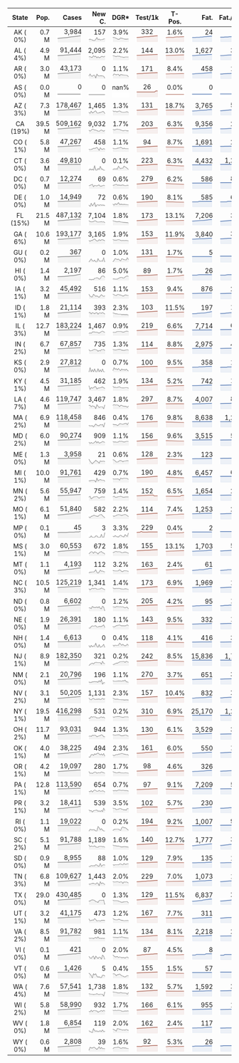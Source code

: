 
<!-- Building Table Time:  2020-08-03T02:57:37.963358 -->


| State | Pop. | Cases | New C. | DGR* | Test/1k | T-Pos. | Fat. | Fat./1M  | CFR* |  GF* | GF-14day | Dbl.Days | CDD |  
| :---: | ---: | ---: | ---: | :---: | :---: | :---: | ---: | ---:  | :---: |  :---: | :---: | :---: | ---: |  
| AK ( 0%)  | 0.7 M  | 3,984 <br><img src="/assets/images/covid/sparklines/AK_img_positive_20200803_1596437857.png"> | 157 <br><img src="/assets/images/covid/sparklines/AK_img_positiveIncrease_20200803_1596437858.png"> | 3.9% <br><img src="/assets/images/covid/sparklines/AK_img_dgr_4_20200803_1596437858.png"> | 332 <br><img src="/assets/images/covid/sparklines/AK_img_total_test_per_1k_20200803_1596437858.png"> | 1.6% <br><img src="/assets/images/covid/sparklines/AK_img_test_positivity_20200803_1596437858.png"> | 24 <br><img src="/assets/images/covid/sparklines/AK_img_death_20200803_1596437858.png"> | 33 <br><img src="/assets/images/covid/sparklines/AK_img_death_20200803_1596437858.png">  | 0.6% <br><img src="/assets/images/covid/sparklines/AK_img_cfr_4_20200803_1596437859.png"> |  1.1 <br><img src="/assets/images/covid/sparklines/AK_img_gfac_4_20200803_1596437858.png"> | 16.4 <br><img src="/assets/images/covid/sparklines/AK_img_gfac_14sum_20200803_1596437858.png"> | 18 <br><img src="/assets/images/covid/sparklines/AK_img_doubling_days_20200803_1596437859.png"> | 0   |  
| AL ( 4%)  | 4.9 M  | 91,444 <br><img src="/assets/images/covid/sparklines/AL_img_positive_20200803_1596437859.png"> | 2,095 <br><img src="/assets/images/covid/sparklines/AL_img_positiveIncrease_20200803_1596437859.png"> | 2.2% <br><img src="/assets/images/covid/sparklines/AL_img_dgr_4_20200803_1596437859.png"> | 144 <br><img src="/assets/images/covid/sparklines/AL_img_total_test_per_1k_20200803_1596437859.png"> | 13.0% <br><img src="/assets/images/covid/sparklines/AL_img_test_positivity_20200803_1596437859.png"> | 1,627 <br><img src="/assets/images/covid/sparklines/AL_img_death_20200803_1596437860.png"> | 332 <br><img src="/assets/images/covid/sparklines/AL_img_death_20200803_1596437860.png">  | 1.8% <br><img src="/assets/images/covid/sparklines/AL_img_cfr_4_20200803_1596437860.png"> |  1.1 <br><img src="/assets/images/covid/sparklines/AL_img_gfac_4_20200803_1596437860.png"> | 14.6 <br><img src="/assets/images/covid/sparklines/AL_img_gfac_14sum_20200803_1596437860.png"> | 32 <br><img src="/assets/images/covid/sparklines/AL_img_doubling_days_20200803_1596437860.png"> | 0   |  
| AR ( 0%)  | 3.0 M  | 43,173 <br><img src="/assets/images/covid/sparklines/AR_img_positive_20200803_1596437861.png"> | 0 <br><img src="/assets/images/covid/sparklines/AR_img_positiveIncrease_20200803_1596437861.png"> | 1.1% <br><img src="/assets/images/covid/sparklines/AR_img_dgr_4_20200803_1596437861.png"> | 171 <br><img src="/assets/images/covid/sparklines/AR_img_total_test_per_1k_20200803_1596437861.png"> | 8.4% <br><img src="/assets/images/covid/sparklines/AR_img_test_positivity_20200803_1596437861.png"> | 458 <br><img src="/assets/images/covid/sparklines/AR_img_death_20200803_1596437861.png"> | 152 <br><img src="/assets/images/covid/sparklines/AR_img_death_20200803_1596437861.png">  | 1.1% <br><img src="/assets/images/covid/sparklines/AR_img_cfr_4_20200803_1596437862.png"> |  0.5 <br><img src="/assets/images/covid/sparklines/AR_img_gfac_4_20200803_1596437861.png"> | 12.3 <br><img src="/assets/images/covid/sparklines/AR_img_gfac_14sum_20200803_1596437862.png"> | 65 <br><img src="/assets/images/covid/sparklines/AR_img_doubling_days_20200803_1596437862.png"> | 3   |  
| AS ( 0%)  | 0.0 M  | 0 <br><img src="/assets/images/covid/sparklines/AS_img_positive_20200803_1596437862.png"> | 0 <br><img src="/assets/images/covid/sparklines/AS_img_positiveIncrease_20200803_1596437862.png"> | nan% <br><img src="/assets/images/covid/sparklines/AS_img_dgr_4_20200803_1596437862.png"> | 26 <br><img src="/assets/images/covid/sparklines/AS_img_total_test_per_1k_20200803_1596437863.png"> | 0.0% <br><img src="/assets/images/covid/sparklines/AS_img_test_positivity_20200803_1596437863.png"> | 0 <br><img src="/assets/images/covid/sparklines/AS_img_death_20200803_1596437863.png"> | 0 <br><img src="/assets/images/covid/sparklines/AS_img_death_20200803_1596437863.png">  | 0.0% <br><img src="/assets/images/covid/sparklines/AS_img_cfr_4_20200803_1596437864.png"> |  nan <br><img src="/assets/images/covid/sparklines/AS_img_gfac_4_20200803_1596437863.png"> | nan <br><img src="/assets/images/covid/sparklines/AS_img_gfac_14sum_20200803_1596437863.png"> | nan <br><img src="/assets/images/covid/sparklines/AS_img_doubling_days_20200803_1596437864.png"> | 125   |  
| AZ ( 3%)  | 7.3 M  | 178,467 <br><img src="/assets/images/covid/sparklines/AZ_img_positive_20200803_1596437864.png"> | 1,465 <br><img src="/assets/images/covid/sparklines/AZ_img_positiveIncrease_20200803_1596437864.png"> | 1.3% <br><img src="/assets/images/covid/sparklines/AZ_img_dgr_4_20200803_1596437864.png"> | 131 <br><img src="/assets/images/covid/sparklines/AZ_img_total_test_per_1k_20200803_1596437864.png"> | 18.7% <br><img src="/assets/images/covid/sparklines/AZ_img_test_positivity_20200803_1596437865.png"> | 3,765 <br><img src="/assets/images/covid/sparklines/AZ_img_death_20200803_1596437865.png"> | 517 <br><img src="/assets/images/covid/sparklines/AZ_img_death_20200803_1596437865.png">  | 2.1% <br><img src="/assets/images/covid/sparklines/AZ_img_cfr_4_20200803_1596437866.png"> |  0.8 <br><img src="/assets/images/covid/sparklines/AZ_img_gfac_4_20200803_1596437865.png"> | 14.9 <br><img src="/assets/images/covid/sparklines/AZ_img_gfac_14sum_20200803_1596437865.png"> | 52 <br><img src="/assets/images/covid/sparklines/AZ_img_doubling_days_20200803_1596437865.png"> | 2   |  
| CA (19%)  | 39.5 M  | 509,162 <br><img src="/assets/images/covid/sparklines/CA_img_positive_20200803_1596437866.png"> | 9,032 <br><img src="/assets/images/covid/sparklines/CA_img_positiveIncrease_20200803_1596437866.png"> | 1.7% <br><img src="/assets/images/covid/sparklines/CA_img_dgr_4_20200803_1596437866.png"> | 203 <br><img src="/assets/images/covid/sparklines/CA_img_total_test_per_1k_20200803_1596437866.png"> | 6.3% <br><img src="/assets/images/covid/sparklines/CA_img_test_positivity_20200803_1596437866.png"> | 9,356 <br><img src="/assets/images/covid/sparklines/CA_img_death_20200803_1596437866.png"> | 237 <br><img src="/assets/images/covid/sparklines/CA_img_death_20200803_1596437866.png">  | 1.8% <br><img src="/assets/images/covid/sparklines/CA_img_cfr_4_20200803_1596437867.png"> |  1.1 <br><img src="/assets/images/covid/sparklines/CA_img_gfac_4_20200803_1596437866.png"> | 14.2 <br><img src="/assets/images/covid/sparklines/CA_img_gfac_14sum_20200803_1596437867.png"> | 41 <br><img src="/assets/images/covid/sparklines/CA_img_doubling_days_20200803_1596437867.png"> | 0   |  
| CO ( 1%)  | 5.8 M  | 47,267 <br><img src="/assets/images/covid/sparklines/CO_img_positive_20200803_1596437867.png"> | 458 <br><img src="/assets/images/covid/sparklines/CO_img_positiveIncrease_20200803_1596437867.png"> | 1.1% <br><img src="/assets/images/covid/sparklines/CO_img_dgr_4_20200803_1596437868.png"> | 94 <br><img src="/assets/images/covid/sparklines/CO_img_total_test_per_1k_20200803_1596437868.png"> | 8.7% <br><img src="/assets/images/covid/sparklines/CO_img_test_positivity_20200803_1596437868.png"> | 1,691 <br><img src="/assets/images/covid/sparklines/CO_img_death_20200803_1596437868.png"> | 294 <br><img src="/assets/images/covid/sparklines/CO_img_death_20200803_1596437868.png">  | 3.6% <br><img src="/assets/images/covid/sparklines/CO_img_cfr_4_20200803_1596437869.png"> |  1.1 <br><img src="/assets/images/covid/sparklines/CO_img_gfac_4_20200803_1596437868.png"> | 15.7 <br><img src="/assets/images/covid/sparklines/CO_img_gfac_14sum_20200803_1596437868.png"> | 63 <br><img src="/assets/images/covid/sparklines/CO_img_doubling_days_20200803_1596437868.png"> | 1   |  
| CT ( 0%)  | 3.6 M  | 49,810 <br><img src="/assets/images/covid/sparklines/CT_img_positive_20200803_1596437869.png"> | 0 <br><img src="/assets/images/covid/sparklines/CT_img_positiveIncrease_20200803_1596437869.png"> | 0.1% <br><img src="/assets/images/covid/sparklines/CT_img_dgr_4_20200803_1596437869.png"> | 223 <br><img src="/assets/images/covid/sparklines/CT_img_total_test_per_1k_20200803_1596437869.png"> | 6.3% <br><img src="/assets/images/covid/sparklines/CT_img_test_positivity_20200803_1596437869.png"> | 4,432 <br><img src="/assets/images/covid/sparklines/CT_img_death_20200803_1596437869.png"> | 1,243 <br><img src="/assets/images/covid/sparklines/CT_img_death_20200803_1596437869.png">  | 8.9% <br><img src="/assets/images/covid/sparklines/CT_img_cfr_4_20200803_1596437870.png"> |  1.2 <br><img src="/assets/images/covid/sparklines/CT_img_gfac_4_20200803_1596437870.png"> | 96.6 <br><img src="/assets/images/covid/sparklines/CT_img_gfac_14sum_20200803_1596437870.png"> | 528 <br><img src="/assets/images/covid/sparklines/CT_img_doubling_days_20200803_1596437870.png"> | 2   |  
| DC ( 0%)  | 0.7 M  | 12,274 <br><img src="/assets/images/covid/sparklines/DC_img_positive_20200803_1596437870.png"> | 69 <br><img src="/assets/images/covid/sparklines/DC_img_positiveIncrease_20200803_1596437871.png"> | 0.6% <br><img src="/assets/images/covid/sparklines/DC_img_dgr_4_20200803_1596437871.png"> | 279 <br><img src="/assets/images/covid/sparklines/DC_img_total_test_per_1k_20200803_1596437871.png"> | 6.2% <br><img src="/assets/images/covid/sparklines/DC_img_test_positivity_20200803_1596437871.png"> | 586 <br><img src="/assets/images/covid/sparklines/DC_img_death_20200803_1596437871.png"> | 830 <br><img src="/assets/images/covid/sparklines/DC_img_death_20200803_1596437871.png">  | 4.8% <br><img src="/assets/images/covid/sparklines/DC_img_cfr_4_20200803_1596437872.png"> |  1.0 <br><img src="/assets/images/covid/sparklines/DC_img_gfac_4_20200803_1596437871.png"> | 15.0 <br><img src="/assets/images/covid/sparklines/DC_img_gfac_14sum_20200803_1596437872.png"> | 119 <br><img src="/assets/images/covid/sparklines/DC_img_doubling_days_20200803_1596437872.png"> | 1   |  
| DE ( 0%)  | 1.0 M  | 14,949 <br><img src="/assets/images/covid/sparklines/DE_img_positive_20200803_1596437872.png"> | 72 <br><img src="/assets/images/covid/sparklines/DE_img_positiveIncrease_20200803_1596437872.png"> | 0.6% <br><img src="/assets/images/covid/sparklines/DE_img_dgr_4_20200803_1596437872.png"> | 190 <br><img src="/assets/images/covid/sparklines/DE_img_total_test_per_1k_20200803_1596437872.png"> | 8.1% <br><img src="/assets/images/covid/sparklines/DE_img_test_positivity_20200803_1596437873.png"> | 585 <br><img src="/assets/images/covid/sparklines/DE_img_death_20200803_1596437873.png"> | 601 <br><img src="/assets/images/covid/sparklines/DE_img_death_20200803_1596437873.png">  | 3.9% <br><img src="/assets/images/covid/sparklines/DE_img_cfr_4_20200803_1596437873.png"> |  0.9 <br><img src="/assets/images/covid/sparklines/DE_img_gfac_4_20200803_1596437873.png"> | 9.1 <br><img src="/assets/images/covid/sparklines/DE_img_gfac_14sum_20200803_1596437873.png"> | 119 <br><img src="/assets/images/covid/sparklines/DE_img_doubling_days_20200803_1596437873.png"> | 2   |  
| FL (15%)  | 21.5 M  | 487,132 <br><img src="/assets/images/covid/sparklines/FL_img_positive_20200803_1596437874.png"> | 7,104 <br><img src="/assets/images/covid/sparklines/FL_img_positiveIncrease_20200803_1596437874.png"> | 1.8% <br><img src="/assets/images/covid/sparklines/FL_img_dgr_4_20200803_1596437874.png"> | 173 <br><img src="/assets/images/covid/sparklines/FL_img_total_test_per_1k_20200803_1596437874.png"> | 13.1% <br><img src="/assets/images/covid/sparklines/FL_img_test_positivity_20200803_1596437874.png"> | 7,206 <br><img src="/assets/images/covid/sparklines/FL_img_death_20200803_1596437874.png"> | 336 <br><img src="/assets/images/covid/sparklines/FL_img_death_20200803_1596437874.png">  | 1.5% <br><img src="/assets/images/covid/sparklines/FL_img_cfr_4_20200803_1596437875.png"> |  0.9 <br><img src="/assets/images/covid/sparklines/FL_img_gfac_4_20200803_1596437874.png"> | 13.8 <br><img src="/assets/images/covid/sparklines/FL_img_gfac_14sum_20200803_1596437875.png"> | 38 <br><img src="/assets/images/covid/sparklines/FL_img_doubling_days_20200803_1596437875.png"> | 1   |  
| GA ( 6%)  | 10.6 M  | 193,177 <br><img src="/assets/images/covid/sparklines/GA_img_positive_20200803_1596437875.png"> | 3,165 <br><img src="/assets/images/covid/sparklines/GA_img_positiveIncrease_20200803_1596437876.png"> | 1.9% <br><img src="/assets/images/covid/sparklines/GA_img_dgr_4_20200803_1596437876.png"> | 153 <br><img src="/assets/images/covid/sparklines/GA_img_total_test_per_1k_20200803_1596437876.png"> | 11.9% <br><img src="/assets/images/covid/sparklines/GA_img_test_positivity_20200803_1596437876.png"> | 3,840 <br><img src="/assets/images/covid/sparklines/GA_img_death_20200803_1596437876.png"> | 362 <br><img src="/assets/images/covid/sparklines/GA_img_death_20200803_1596437876.png">  | 2.0% <br><img src="/assets/images/covid/sparklines/GA_img_cfr_4_20200803_1596437877.png"> |  0.9 <br><img src="/assets/images/covid/sparklines/GA_img_gfac_4_20200803_1596437876.png"> | 14.3 <br><img src="/assets/images/covid/sparklines/GA_img_gfac_14sum_20200803_1596437877.png"> | 36 <br><img src="/assets/images/covid/sparklines/GA_img_doubling_days_20200803_1596437877.png"> | 2   |  
| GU ( 0%)  | 0.2 M  | 367 <br><img src="/assets/images/covid/sparklines/GU_img_positive_20200803_1596437877.png"> | 0 <br><img src="/assets/images/covid/sparklines/GU_img_positiveIncrease_20200803_1596437877.png"> | 1.0% <br><img src="/assets/images/covid/sparklines/GU_img_dgr_4_20200803_1596437878.png"> | 131 <br><img src="/assets/images/covid/sparklines/GU_img_total_test_per_1k_20200803_1596437878.png"> | 1.7% <br><img src="/assets/images/covid/sparklines/GU_img_test_positivity_20200803_1596437878.png"> | 5 <br><img src="/assets/images/covid/sparklines/GU_img_death_20200803_1596437878.png"> | 30 <br><img src="/assets/images/covid/sparklines/GU_img_death_20200803_1596437878.png">  | 1.4% <br><img src="/assets/images/covid/sparklines/GU_img_cfr_4_20200803_1596437879.png"> |  1.7 <br><img src="/assets/images/covid/sparklines/GU_img_gfac_4_20200803_1596437878.png"> | 14.7 <br><img src="/assets/images/covid/sparklines/GU_img_gfac_14sum_20200803_1596437878.png"> | 68 <br><img src="/assets/images/covid/sparklines/GU_img_doubling_days_20200803_1596437878.png"> | 1   |  
| HI ( 0%)  | 1.4 M  | 2,197 <br><img src="/assets/images/covid/sparklines/HI_img_positive_20200803_1596437879.png"> | 86 <br><img src="/assets/images/covid/sparklines/HI_img_positiveIncrease_20200803_1596437879.png"> | 5.0% <br><img src="/assets/images/covid/sparklines/HI_img_dgr_4_20200803_1596437879.png"> | 89 <br><img src="/assets/images/covid/sparklines/HI_img_total_test_per_1k_20200803_1596437879.png"> | 1.7% <br><img src="/assets/images/covid/sparklines/HI_img_test_positivity_20200803_1596437879.png"> | 26 <br><img src="/assets/images/covid/sparklines/HI_img_death_20200803_1596437880.png"> | 18 <br><img src="/assets/images/covid/sparklines/HI_img_death_20200803_1596437880.png">  | 1.3% <br><img src="/assets/images/covid/sparklines/HI_img_cfr_4_20200803_1596437881.png"> |  1.0 <br><img src="/assets/images/covid/sparklines/HI_img_gfac_4_20200803_1596437880.png"> | 18.1 <br><img src="/assets/images/covid/sparklines/HI_img_gfac_14sum_20200803_1596437880.png"> | 14 <br><img src="/assets/images/covid/sparklines/HI_img_doubling_days_20200803_1596437880.png"> | 2   |  
| IA ( 1%)  | 3.2 M  | 45,492 <br><img src="/assets/images/covid/sparklines/IA_img_positive_20200803_1596437881.png"> | 516 <br><img src="/assets/images/covid/sparklines/IA_img_positiveIncrease_20200803_1596437882.png"> | 1.1% <br><img src="/assets/images/covid/sparklines/IA_img_dgr_4_20200803_1596437882.png"> | 153 <br><img src="/assets/images/covid/sparklines/IA_img_total_test_per_1k_20200803_1596437882.png"> | 9.4% <br><img src="/assets/images/covid/sparklines/IA_img_test_positivity_20200803_1596437882.png"> | 876 <br><img src="/assets/images/covid/sparklines/IA_img_death_20200803_1596437882.png"> | 278 <br><img src="/assets/images/covid/sparklines/IA_img_death_20200803_1596437882.png">  | 1.9% <br><img src="/assets/images/covid/sparklines/IA_img_cfr_4_20200803_1596437883.png"> |  1.1 <br><img src="/assets/images/covid/sparklines/IA_img_gfac_4_20200803_1596437882.png"> | 17.1 <br><img src="/assets/images/covid/sparklines/IA_img_gfac_14sum_20200803_1596437883.png"> | 61 <br><img src="/assets/images/covid/sparklines/IA_img_doubling_days_20200803_1596437883.png"> | 0   |  
| ID ( 1%)  | 1.8 M  | 21,114 <br><img src="/assets/images/covid/sparklines/ID_img_positive_20200803_1596437883.png"> | 393 <br><img src="/assets/images/covid/sparklines/ID_img_positiveIncrease_20200803_1596437883.png"> | 2.3% <br><img src="/assets/images/covid/sparklines/ID_img_dgr_4_20200803_1596437883.png"> | 103 <br><img src="/assets/images/covid/sparklines/ID_img_total_test_per_1k_20200803_1596437884.png"> | 11.5% <br><img src="/assets/images/covid/sparklines/ID_img_test_positivity_20200803_1596437884.png"> | 197 <br><img src="/assets/images/covid/sparklines/ID_img_death_20200803_1596437884.png"> | 110 <br><img src="/assets/images/covid/sparklines/ID_img_death_20200803_1596437884.png">  | 0.9% <br><img src="/assets/images/covid/sparklines/ID_img_cfr_4_20200803_1596437885.png"> |  0.9 <br><img src="/assets/images/covid/sparklines/ID_img_gfac_4_20200803_1596437884.png"> | 14.2 <br><img src="/assets/images/covid/sparklines/ID_img_gfac_14sum_20200803_1596437884.png"> | 30 <br><img src="/assets/images/covid/sparklines/ID_img_doubling_days_20200803_1596437884.png"> | 2   |  
| IL ( 3%)  | 12.7 M  | 183,224 <br><img src="/assets/images/covid/sparklines/IL_img_positive_20200803_1596437885.png"> | 1,467 <br><img src="/assets/images/covid/sparklines/IL_img_positiveIncrease_20200803_1596437885.png"> | 0.9% <br><img src="/assets/images/covid/sparklines/IL_img_dgr_4_20200803_1596437885.png"> | 219 <br><img src="/assets/images/covid/sparklines/IL_img_total_test_per_1k_20200803_1596437885.png"> | 6.6% <br><img src="/assets/images/covid/sparklines/IL_img_test_positivity_20200803_1596437885.png"> | 7,714 <br><img src="/assets/images/covid/sparklines/IL_img_death_20200803_1596437886.png"> | 609 <br><img src="/assets/images/covid/sparklines/IL_img_death_20200803_1596437886.png">  | 4.3% <br><img src="/assets/images/covid/sparklines/IL_img_cfr_4_20200803_1596437887.png"> |  1.0 <br><img src="/assets/images/covid/sparklines/IL_img_gfac_4_20200803_1596437886.png"> | 14.7 <br><img src="/assets/images/covid/sparklines/IL_img_gfac_14sum_20200803_1596437886.png"> | 78 <br><img src="/assets/images/covid/sparklines/IL_img_doubling_days_20200803_1596437886.png"> | 2   |  
| IN ( 2%)  | 6.7 M  | 67,857 <br><img src="/assets/images/covid/sparklines/IN_img_positive_20200803_1596437887.png"> | 735 <br><img src="/assets/images/covid/sparklines/IN_img_positiveIncrease_20200803_1596437887.png"> | 1.3% <br><img src="/assets/images/covid/sparklines/IN_img_dgr_4_20200803_1596437887.png"> | 114 <br><img src="/assets/images/covid/sparklines/IN_img_total_test_per_1k_20200803_1596437888.png"> | 8.8% <br><img src="/assets/images/covid/sparklines/IN_img_test_positivity_20200803_1596437888.png"> | 2,975 <br><img src="/assets/images/covid/sparklines/IN_img_death_20200803_1596437888.png"> | 442 <br><img src="/assets/images/covid/sparklines/IN_img_death_20200803_1596437888.png">  | 4.4% <br><img src="/assets/images/covid/sparklines/IN_img_cfr_4_20200803_1596437889.png"> |  1.0 <br><img src="/assets/images/covid/sparklines/IN_img_gfac_4_20200803_1596437888.png"> | 14.4 <br><img src="/assets/images/covid/sparklines/IN_img_gfac_14sum_20200803_1596437889.png"> | 55 <br><img src="/assets/images/covid/sparklines/IN_img_doubling_days_20200803_1596437889.png"> | 1   |  
| KS ( 0%)  | 2.9 M  | 27,812 <br><img src="/assets/images/covid/sparklines/KS_img_positive_20200803_1596437889.png"> | 0 <br><img src="/assets/images/covid/sparklines/KS_img_positiveIncrease_20200803_1596437889.png"> | 0.7% <br><img src="/assets/images/covid/sparklines/KS_img_dgr_4_20200803_1596437889.png"> | 100 <br><img src="/assets/images/covid/sparklines/KS_img_total_test_per_1k_20200803_1596437890.png"> | 9.5% <br><img src="/assets/images/covid/sparklines/KS_img_test_positivity_20200803_1596437890.png"> | 358 <br><img src="/assets/images/covid/sparklines/KS_img_death_20200803_1596437890.png"> | 123 <br><img src="/assets/images/covid/sparklines/KS_img_death_20200803_1596437890.png">  | 1.3% <br><img src="/assets/images/covid/sparklines/KS_img_cfr_4_20200803_1596437891.png"> |  0.0 <br><img src="/assets/images/covid/sparklines/KS_img_gfac_4_20200803_1596437890.png"> | -0.0 <br><img src="/assets/images/covid/sparklines/KS_img_gfac_14sum_20200803_1596437890.png"> | 93 <br><img src="/assets/images/covid/sparklines/KS_img_doubling_days_20200803_1596437890.png"> | 2   |  
| KY ( 1%)  | 4.5 M  | 31,185 <br><img src="/assets/images/covid/sparklines/KY_img_positive_20200803_1596437891.png"> | 462 <br><img src="/assets/images/covid/sparklines/KY_img_positiveIncrease_20200803_1596437891.png"> | 1.9% <br><img src="/assets/images/covid/sparklines/KY_img_dgr_4_20200803_1596437891.png"> | 134 <br><img src="/assets/images/covid/sparklines/KY_img_total_test_per_1k_20200803_1596437891.png"> | 5.2% <br><img src="/assets/images/covid/sparklines/KY_img_test_positivity_20200803_1596437891.png"> | 742 <br><img src="/assets/images/covid/sparklines/KY_img_death_20200803_1596437891.png"> | 166 <br><img src="/assets/images/covid/sparklines/KY_img_death_20200803_1596437891.png">  | 2.4% <br><img src="/assets/images/covid/sparklines/KY_img_cfr_4_20200803_1596437892.png"> |  0.9 <br><img src="/assets/images/covid/sparklines/KY_img_gfac_4_20200803_1596437892.png"> | 15.8 <br><img src="/assets/images/covid/sparklines/KY_img_gfac_14sum_20200803_1596437892.png"> | 37 <br><img src="/assets/images/covid/sparklines/KY_img_doubling_days_20200803_1596437892.png"> | 2   |  
| LA ( 7%)  | 4.6 M  | 119,747 <br><img src="/assets/images/covid/sparklines/LA_img_positive_20200803_1596437892.png"> | 3,467 <br><img src="/assets/images/covid/sparklines/LA_img_positiveIncrease_20200803_1596437893.png"> | 1.8% <br><img src="/assets/images/covid/sparklines/LA_img_dgr_4_20200803_1596437893.png"> | 297 <br><img src="/assets/images/covid/sparklines/LA_img_total_test_per_1k_20200803_1596437893.png"> | 8.7% <br><img src="/assets/images/covid/sparklines/LA_img_test_positivity_20200803_1596437893.png"> | 4,007 <br><img src="/assets/images/covid/sparklines/LA_img_death_20200803_1596437893.png"> | 862 <br><img src="/assets/images/covid/sparklines/LA_img_death_20200803_1596437893.png">  | 3.4% <br><img src="/assets/images/covid/sparklines/LA_img_cfr_4_20200803_1596437894.png"> |  0.6 <br><img src="/assets/images/covid/sparklines/LA_img_gfac_4_20200803_1596437893.png"> | 11.0 <br><img src="/assets/images/covid/sparklines/LA_img_gfac_14sum_20200803_1596437893.png"> | 39 <br><img src="/assets/images/covid/sparklines/LA_img_doubling_days_20200803_1596437893.png"> | 0   |  
| MA ( 2%)  | 6.9 M  | 118,458 <br><img src="/assets/images/covid/sparklines/MA_img_positive_20200803_1596437894.png"> | 846 <br><img src="/assets/images/covid/sparklines/MA_img_positiveIncrease_20200803_1596437894.png"> | 0.4% <br><img src="/assets/images/covid/sparklines/MA_img_dgr_4_20200803_1596437894.png"> | 176 <br><img src="/assets/images/covid/sparklines/MA_img_total_test_per_1k_20200803_1596437894.png"> | 9.8% <br><img src="/assets/images/covid/sparklines/MA_img_test_positivity_20200803_1596437895.png"> | 8,638 <br><img src="/assets/images/covid/sparklines/MA_img_death_20200803_1596437895.png"> | 1,253 <br><img src="/assets/images/covid/sparklines/MA_img_death_20200803_1596437895.png">  | 7.3% <br><img src="/assets/images/covid/sparklines/MA_img_cfr_4_20200803_1596437896.png"> |  0.7 <br><img src="/assets/images/covid/sparklines/MA_img_gfac_4_20200803_1596437895.png"> | 13.3 <br><img src="/assets/images/covid/sparklines/MA_img_gfac_14sum_20200803_1596437895.png"> | 163 <br><img src="/assets/images/covid/sparklines/MA_img_doubling_days_20200803_1596437895.png"> | 0   |  
| MD ( 2%)  | 6.0 M  | 90,274 <br><img src="/assets/images/covid/sparklines/MD_img_positive_20200803_1596437896.png"> | 909 <br><img src="/assets/images/covid/sparklines/MD_img_positiveIncrease_20200803_1596437896.png"> | 1.1% <br><img src="/assets/images/covid/sparklines/MD_img_dgr_4_20200803_1596437896.png"> | 156 <br><img src="/assets/images/covid/sparklines/MD_img_total_test_per_1k_20200803_1596437896.png"> | 9.6% <br><img src="/assets/images/covid/sparklines/MD_img_test_positivity_20200803_1596437896.png"> | 3,515 <br><img src="/assets/images/covid/sparklines/MD_img_death_20200803_1596437896.png"> | 581 <br><img src="/assets/images/covid/sparklines/MD_img_death_20200803_1596437896.png">  | 3.9% <br><img src="/assets/images/covid/sparklines/MD_img_cfr_4_20200803_1596437897.png"> |  1.0 <br><img src="/assets/images/covid/sparklines/MD_img_gfac_4_20200803_1596437897.png"> | 15.1 <br><img src="/assets/images/covid/sparklines/MD_img_gfac_14sum_20200803_1596437897.png"> | 64 <br><img src="/assets/images/covid/sparklines/MD_img_doubling_days_20200803_1596437897.png"> | 2   |  
| ME ( 0%)  | 1.3 M  | 3,958 <br><img src="/assets/images/covid/sparklines/ME_img_positive_20200803_1596437898.png"> | 21 <br><img src="/assets/images/covid/sparklines/ME_img_positiveIncrease_20200803_1596437898.png"> | 0.6% <br><img src="/assets/images/covid/sparklines/ME_img_dgr_4_20200803_1596437898.png"> | 128 <br><img src="/assets/images/covid/sparklines/ME_img_total_test_per_1k_20200803_1596437898.png"> | 2.3% <br><img src="/assets/images/covid/sparklines/ME_img_test_positivity_20200803_1596437898.png"> | 123 <br><img src="/assets/images/covid/sparklines/ME_img_death_20200803_1596437898.png"> | 92 <br><img src="/assets/images/covid/sparklines/ME_img_death_20200803_1596437898.png">  | 3.1% <br><img src="/assets/images/covid/sparklines/ME_img_cfr_4_20200803_1596437899.png"> |  1.1 <br><img src="/assets/images/covid/sparklines/ME_img_gfac_4_20200803_1596437898.png"> | 17.1 <br><img src="/assets/images/covid/sparklines/ME_img_gfac_14sum_20200803_1596437899.png"> | 121 <br><img src="/assets/images/covid/sparklines/ME_img_doubling_days_20200803_1596437899.png"> | 1   |  
| MI ( 1%)  | 10.0 M  | 91,761 <br><img src="/assets/images/covid/sparklines/MI_img_positive_20200803_1596437899.png"> | 429 <br><img src="/assets/images/covid/sparklines/MI_img_positiveIncrease_20200803_1596437899.png"> | 0.7% <br><img src="/assets/images/covid/sparklines/MI_img_dgr_4_20200803_1596437900.png"> | 190 <br><img src="/assets/images/covid/sparklines/MI_img_total_test_per_1k_20200803_1596437900.png"> | 4.8% <br><img src="/assets/images/covid/sparklines/MI_img_test_positivity_20200803_1596437900.png"> | 6,457 <br><img src="/assets/images/covid/sparklines/MI_img_death_20200803_1596437900.png"> | 647 <br><img src="/assets/images/covid/sparklines/MI_img_death_20200803_1596437900.png">  | 7.1% <br><img src="/assets/images/covid/sparklines/MI_img_cfr_4_20200803_1596437901.png"> |  0.8 <br><img src="/assets/images/covid/sparklines/MI_img_gfac_4_20200803_1596437900.png"> | 12.5 <br><img src="/assets/images/covid/sparklines/MI_img_gfac_14sum_20200803_1596437900.png"> | 96 <br><img src="/assets/images/covid/sparklines/MI_img_doubling_days_20200803_1596437901.png"> | 4   |  
| MN ( 2%)  | 5.6 M  | 55,947 <br><img src="/assets/images/covid/sparklines/MN_img_positive_20200803_1596437901.png"> | 759 <br><img src="/assets/images/covid/sparklines/MN_img_positiveIncrease_20200803_1596437901.png"> | 1.4% <br><img src="/assets/images/covid/sparklines/MN_img_dgr_4_20200803_1596437901.png"> | 152 <br><img src="/assets/images/covid/sparklines/MN_img_total_test_per_1k_20200803_1596437901.png"> | 6.5% <br><img src="/assets/images/covid/sparklines/MN_img_test_positivity_20200803_1596437902.png"> | 1,654 <br><img src="/assets/images/covid/sparklines/MN_img_death_20200803_1596437902.png"> | 293 <br><img src="/assets/images/covid/sparklines/MN_img_death_20200803_1596437902.png">  | 3.0% <br><img src="/assets/images/covid/sparklines/MN_img_cfr_4_20200803_1596437902.png"> |  1.0 <br><img src="/assets/images/covid/sparklines/MN_img_gfac_4_20200803_1596437902.png"> | 15.0 <br><img src="/assets/images/covid/sparklines/MN_img_gfac_14sum_20200803_1596437902.png"> | 51 <br><img src="/assets/images/covid/sparklines/MN_img_doubling_days_20200803_1596437902.png"> | 0   |  
| MO ( 1%)  | 6.1 M  | 51,840 <br><img src="/assets/images/covid/sparklines/MO_img_positive_20200803_1596437903.png"> | 582 <br><img src="/assets/images/covid/sparklines/MO_img_positiveIncrease_20200803_1596437903.png"> | 2.2% <br><img src="/assets/images/covid/sparklines/MO_img_dgr_4_20200803_1596437903.png"> | 114 <br><img src="/assets/images/covid/sparklines/MO_img_total_test_per_1k_20200803_1596437903.png"> | 7.4% <br><img src="/assets/images/covid/sparklines/MO_img_test_positivity_20200803_1596437903.png"> | 1,253 <br><img src="/assets/images/covid/sparklines/MO_img_death_20200803_1596437903.png"> | 204 <br><img src="/assets/images/covid/sparklines/MO_img_death_20200803_1596437903.png">  | 2.5% <br><img src="/assets/images/covid/sparklines/MO_img_cfr_4_20200803_1596437904.png"> |  0.7 <br><img src="/assets/images/covid/sparklines/MO_img_gfac_4_20200803_1596437903.png"> | 15.0 <br><img src="/assets/images/covid/sparklines/MO_img_gfac_14sum_20200803_1596437904.png"> | 31 <br><img src="/assets/images/covid/sparklines/MO_img_doubling_days_20200803_1596437904.png"> | 3   |  
| MP ( 0%)  | 0.1 M  | 45 <br><img src="/assets/images/covid/sparklines/MP_img_positive_20200803_1596437904.png"> | 3 <br><img src="/assets/images/covid/sparklines/MP_img_positiveIncrease_20200803_1596437904.png"> | 3.3% <br><img src="/assets/images/covid/sparklines/MP_img_dgr_4_20200803_1596437904.png"> | 229 <br><img src="/assets/images/covid/sparklines/MP_img_total_test_per_1k_20200803_1596437905.png"> | 0.4% <br><img src="/assets/images/covid/sparklines/MP_img_test_positivity_20200803_1596437905.png"> | 2 <br><img src="/assets/images/covid/sparklines/MP_img_death_20200803_1596437905.png"> | 39 <br><img src="/assets/images/covid/sparklines/MP_img_death_20200803_1596437905.png">  | 4.7% <br><img src="/assets/images/covid/sparklines/MP_img_cfr_4_20200803_1596437906.png"> |  0.1 <br><img src="/assets/images/covid/sparklines/MP_img_gfac_4_20200803_1596437905.png"> | 2.5 <br><img src="/assets/images/covid/sparklines/MP_img_gfac_14sum_20200803_1596437905.png"> | 21 <br><img src="/assets/images/covid/sparklines/MP_img_doubling_days_20200803_1596437905.png"> | 125   |  
| MS ( 1%)  | 3.0 M  | 60,553 <br><img src="/assets/images/covid/sparklines/MS_img_positive_20200803_1596437906.png"> | 672 <br><img src="/assets/images/covid/sparklines/MS_img_positiveIncrease_20200803_1596437906.png"> | 1.8% <br><img src="/assets/images/covid/sparklines/MS_img_dgr_4_20200803_1596437906.png"> | 155 <br><img src="/assets/images/covid/sparklines/MS_img_total_test_per_1k_20200803_1596437906.png"> | 13.1% <br><img src="/assets/images/covid/sparklines/MS_img_test_positivity_20200803_1596437906.png"> | 1,703 <br><img src="/assets/images/covid/sparklines/MS_img_death_20200803_1596437907.png"> | 572 <br><img src="/assets/images/covid/sparklines/MS_img_death_20200803_1596437907.png">  | 2.8% <br><img src="/assets/images/covid/sparklines/MS_img_cfr_4_20200803_1596437907.png"> |  0.8 <br><img src="/assets/images/covid/sparklines/MS_img_gfac_4_20200803_1596437907.png"> | 15.1 <br><img src="/assets/images/covid/sparklines/MS_img_gfac_14sum_20200803_1596437907.png"> | 38 <br><img src="/assets/images/covid/sparklines/MS_img_doubling_days_20200803_1596437907.png"> | 3   |  
| MT ( 0%)  | 1.1 M  | 4,193 <br><img src="/assets/images/covid/sparklines/MT_img_positive_20200803_1596437907.png"> | 112 <br><img src="/assets/images/covid/sparklines/MT_img_positiveIncrease_20200803_1596437908.png"> | 3.2% <br><img src="/assets/images/covid/sparklines/MT_img_dgr_4_20200803_1596437908.png"> | 163 <br><img src="/assets/images/covid/sparklines/MT_img_total_test_per_1k_20200803_1596437908.png"> | 2.4% <br><img src="/assets/images/covid/sparklines/MT_img_test_positivity_20200803_1596437908.png"> | 61 <br><img src="/assets/images/covid/sparklines/MT_img_death_20200803_1596437908.png"> | 57 <br><img src="/assets/images/covid/sparklines/MT_img_death_20200803_1596437908.png">  | 1.5% <br><img src="/assets/images/covid/sparklines/MT_img_cfr_4_20200803_1596437909.png"> |  1.0 <br><img src="/assets/images/covid/sparklines/MT_img_gfac_4_20200803_1596437908.png"> | 16.2 <br><img src="/assets/images/covid/sparklines/MT_img_gfac_14sum_20200803_1596437908.png"> | 22 <br><img src="/assets/images/covid/sparklines/MT_img_doubling_days_20200803_1596437909.png"> | 2   |  
| NC ( 3%)  | 10.5 M  | 125,219 <br><img src="/assets/images/covid/sparklines/NC_img_positive_20200803_1596437909.png"> | 1,341 <br><img src="/assets/images/covid/sparklines/NC_img_positiveIncrease_20200803_1596437909.png"> | 1.4% <br><img src="/assets/images/covid/sparklines/NC_img_dgr_4_20200803_1596437909.png"> | 173 <br><img src="/assets/images/covid/sparklines/NC_img_total_test_per_1k_20200803_1596437909.png"> | 6.9% <br><img src="/assets/images/covid/sparklines/NC_img_test_positivity_20200803_1596437910.png"> | 1,969 <br><img src="/assets/images/covid/sparklines/NC_img_death_20200803_1596437910.png"> | 188 <br><img src="/assets/images/covid/sparklines/NC_img_death_20200803_1596437910.png">  | 1.6% <br><img src="/assets/images/covid/sparklines/NC_img_cfr_4_20200803_1596437911.png"> |  0.9 <br><img src="/assets/images/covid/sparklines/NC_img_gfac_4_20200803_1596437910.png"> | 14.1 <br><img src="/assets/images/covid/sparklines/NC_img_gfac_14sum_20200803_1596437911.png"> | 50 <br><img src="/assets/images/covid/sparklines/NC_img_doubling_days_20200803_1596437911.png"> | 3   |  
| ND ( 0%)  | 0.8 M  | 6,602 <br><img src="/assets/images/covid/sparklines/ND_img_positive_20200803_1596437911.png"> | 0 <br><img src="/assets/images/covid/sparklines/ND_img_positiveIncrease_20200803_1596437911.png"> | 1.2% <br><img src="/assets/images/covid/sparklines/ND_img_dgr_4_20200803_1596437912.png"> | 205 <br><img src="/assets/images/covid/sparklines/ND_img_total_test_per_1k_20200803_1596437912.png"> | 4.2% <br><img src="/assets/images/covid/sparklines/ND_img_test_positivity_20200803_1596437912.png"> | 95 <br><img src="/assets/images/covid/sparklines/ND_img_death_20200803_1596437912.png"> | 125 <br><img src="/assets/images/covid/sparklines/ND_img_death_20200803_1596437912.png">  | 1.5% <br><img src="/assets/images/covid/sparklines/ND_img_cfr_4_20200803_1596437913.png"> |  0.7 <br><img src="/assets/images/covid/sparklines/ND_img_gfac_4_20200803_1596437912.png"> | 14.8 <br><img src="/assets/images/covid/sparklines/ND_img_gfac_14sum_20200803_1596437913.png"> | 56 <br><img src="/assets/images/covid/sparklines/ND_img_doubling_days_20200803_1596437913.png"> | 2   |  
| NE ( 0%)  | 1.9 M  | 26,391 <br><img src="/assets/images/covid/sparklines/NE_img_positive_20200803_1596437913.png"> | 180 <br><img src="/assets/images/covid/sparklines/NE_img_positiveIncrease_20200803_1596437914.png"> | 1.1% <br><img src="/assets/images/covid/sparklines/NE_img_dgr_4_20200803_1596437914.png"> | 143 <br><img src="/assets/images/covid/sparklines/NE_img_total_test_per_1k_20200803_1596437914.png"> | 9.5% <br><img src="/assets/images/covid/sparklines/NE_img_test_positivity_20200803_1596437914.png"> | 332 <br><img src="/assets/images/covid/sparklines/NE_img_death_20200803_1596437914.png"> | 172 <br><img src="/assets/images/covid/sparklines/NE_img_death_20200803_1596437914.png">  | 1.3% <br><img src="/assets/images/covid/sparklines/NE_img_cfr_4_20200803_1596437915.png"> |  0.9 <br><img src="/assets/images/covid/sparklines/NE_img_gfac_4_20200803_1596437914.png"> | 15.6 <br><img src="/assets/images/covid/sparklines/NE_img_gfac_14sum_20200803_1596437915.png"> | 62 <br><img src="/assets/images/covid/sparklines/NE_img_doubling_days_20200803_1596437915.png"> | 1   |  
| NH ( 0%)  | 1.4 M  | 6,613 <br><img src="/assets/images/covid/sparklines/NH_img_positive_20200803_1596437916.png"> | 0 <br><img src="/assets/images/covid/sparklines/NH_img_positiveIncrease_20200803_1596437916.png"> | 0.4% <br><img src="/assets/images/covid/sparklines/NH_img_dgr_4_20200803_1596437916.png"> | 118 <br><img src="/assets/images/covid/sparklines/NH_img_total_test_per_1k_20200803_1596437916.png"> | 4.1% <br><img src="/assets/images/covid/sparklines/NH_img_test_positivity_20200803_1596437916.png"> | 416 <br><img src="/assets/images/covid/sparklines/NH_img_death_20200803_1596437916.png"> | 306 <br><img src="/assets/images/covid/sparklines/NH_img_death_20200803_1596437916.png">  | 6.3% <br><img src="/assets/images/covid/sparklines/NH_img_cfr_4_20200803_1596437917.png"> |  1.0 <br><img src="/assets/images/covid/sparklines/NH_img_gfac_4_20200803_1596437916.png"> | 14.9 <br><img src="/assets/images/covid/sparklines/NH_img_gfac_14sum_20200803_1596437917.png"> | 179 <br><img src="/assets/images/covid/sparklines/NH_img_doubling_days_20200803_1596437917.png"> | 1   |  
| NJ ( 1%)  | 8.9 M  | 182,350 <br><img src="/assets/images/covid/sparklines/NJ_img_positive_20200803_1596437917.png"> | 321 <br><img src="/assets/images/covid/sparklines/NJ_img_positiveIncrease_20200803_1596437917.png"> | 0.2% <br><img src="/assets/images/covid/sparklines/NJ_img_dgr_4_20200803_1596437918.png"> | 242 <br><img src="/assets/images/covid/sparklines/NJ_img_total_test_per_1k_20200803_1596437918.png"> | 8.5% <br><img src="/assets/images/covid/sparklines/NJ_img_test_positivity_20200803_1596437918.png"> | 15,836 <br><img src="/assets/images/covid/sparklines/NJ_img_death_20200803_1596437918.png"> | 1,783 <br><img src="/assets/images/covid/sparklines/NJ_img_death_20200803_1596437918.png">  | 8.7% <br><img src="/assets/images/covid/sparklines/NJ_img_cfr_4_20200803_1596437919.png"> |  1.1 <br><img src="/assets/images/covid/sparklines/NJ_img_gfac_4_20200803_1596437918.png"> | 10.4 <br><img src="/assets/images/covid/sparklines/NJ_img_gfac_14sum_20200803_1596437918.png"> | 319 <br><img src="/assets/images/covid/sparklines/NJ_img_doubling_days_20200803_1596437919.png"> | 2   |  
| NM ( 0%)  | 2.1 M  | 20,796 <br><img src="/assets/images/covid/sparklines/NM_img_positive_20200803_1596437919.png"> | 196 <br><img src="/assets/images/covid/sparklines/NM_img_positiveIncrease_20200803_1596437919.png"> | 1.1% <br><img src="/assets/images/covid/sparklines/NM_img_dgr_4_20200803_1596437919.png"> | 270 <br><img src="/assets/images/covid/sparklines/NM_img_total_test_per_1k_20200803_1596437919.png"> | 3.7% <br><img src="/assets/images/covid/sparklines/NM_img_test_positivity_20200803_1596437919.png"> | 651 <br><img src="/assets/images/covid/sparklines/NM_img_death_20200803_1596437920.png"> | 310 <br><img src="/assets/images/covid/sparklines/NM_img_death_20200803_1596437920.png">  | 3.1% <br><img src="/assets/images/covid/sparklines/NM_img_cfr_4_20200803_1596437920.png"> |  0.9 <br><img src="/assets/images/covid/sparklines/NM_img_gfac_4_20200803_1596437920.png"> | 14.4 <br><img src="/assets/images/covid/sparklines/NM_img_gfac_14sum_20200803_1596437920.png"> | 62 <br><img src="/assets/images/covid/sparklines/NM_img_doubling_days_20200803_1596437920.png"> | 1   |  
| NV ( 2%)  | 3.1 M  | 50,205 <br><img src="/assets/images/covid/sparklines/NV_img_positive_20200803_1596437921.png"> | 1,131 <br><img src="/assets/images/covid/sparklines/NV_img_positiveIncrease_20200803_1596437921.png"> | 2.3% <br><img src="/assets/images/covid/sparklines/NV_img_dgr_4_20200803_1596437921.png"> | 157 <br><img src="/assets/images/covid/sparklines/NV_img_total_test_per_1k_20200803_1596437921.png"> | 10.4% <br><img src="/assets/images/covid/sparklines/NV_img_test_positivity_20200803_1596437921.png"> | 832 <br><img src="/assets/images/covid/sparklines/NV_img_death_20200803_1596437921.png"> | 270 <br><img src="/assets/images/covid/sparklines/NV_img_death_20200803_1596437921.png">  | 1.7% <br><img src="/assets/images/covid/sparklines/NV_img_cfr_4_20200803_1596437922.png"> |  1.0 <br><img src="/assets/images/covid/sparklines/NV_img_gfac_4_20200803_1596437921.png"> | 14.1 <br><img src="/assets/images/covid/sparklines/NV_img_gfac_14sum_20200803_1596437922.png"> | 30 <br><img src="/assets/images/covid/sparklines/NV_img_doubling_days_20200803_1596437922.png"> | 0   |  
| NY ( 1%)  | 19.5 M  | 416,298 <br><img src="/assets/images/covid/sparklines/NY_img_positive_20200803_1596437922.png"> | 531 <br><img src="/assets/images/covid/sparklines/NY_img_positiveIncrease_20200803_1596437922.png"> | 0.2% <br><img src="/assets/images/covid/sparklines/NY_img_dgr_4_20200803_1596437923.png"> | 310 <br><img src="/assets/images/covid/sparklines/NY_img_total_test_per_1k_20200803_1596437923.png"> | 6.9% <br><img src="/assets/images/covid/sparklines/NY_img_test_positivity_20200803_1596437923.png"> | 25,170 <br><img src="/assets/images/covid/sparklines/NY_img_death_20200803_1596437923.png"> | 1,294 <br><img src="/assets/images/covid/sparklines/NY_img_death_20200803_1596437923.png">  | 6.1% <br><img src="/assets/images/covid/sparklines/NY_img_cfr_4_20200803_1596437924.png"> |  0.9 <br><img src="/assets/images/covid/sparklines/NY_img_gfac_4_20200803_1596437923.png"> | 14.4 <br><img src="/assets/images/covid/sparklines/NY_img_gfac_14sum_20200803_1596437923.png"> | 451 <br><img src="/assets/images/covid/sparklines/NY_img_doubling_days_20200803_1596437924.png"> | 1   |  
| OH ( 2%)  | 11.7 M  | 93,031 <br><img src="/assets/images/covid/sparklines/OH_img_positive_20200803_1596437924.png"> | 944 <br><img src="/assets/images/covid/sparklines/OH_img_positiveIncrease_20200803_1596437924.png"> | 1.3% <br><img src="/assets/images/covid/sparklines/OH_img_dgr_4_20200803_1596437924.png"> | 130 <br><img src="/assets/images/covid/sparklines/OH_img_total_test_per_1k_20200803_1596437925.png"> | 6.1% <br><img src="/assets/images/covid/sparklines/OH_img_test_positivity_20200803_1596437925.png"> | 3,529 <br><img src="/assets/images/covid/sparklines/OH_img_death_20200803_1596437925.png"> | 302 <br><img src="/assets/images/covid/sparklines/OH_img_death_20200803_1596437925.png">  | 3.8% <br><img src="/assets/images/covid/sparklines/OH_img_cfr_4_20200803_1596437926.png"> |  0.9 <br><img src="/assets/images/covid/sparklines/OH_img_gfac_4_20200803_1596437925.png"> | 14.2 <br><img src="/assets/images/covid/sparklines/OH_img_gfac_14sum_20200803_1596437926.png"> | 55 <br><img src="/assets/images/covid/sparklines/OH_img_doubling_days_20200803_1596437926.png"> | 0   |  
| OK ( 1%)  | 4.0 M  | 38,225 <br><img src="/assets/images/covid/sparklines/OK_img_positive_20200803_1596437926.png"> | 494 <br><img src="/assets/images/covid/sparklines/OK_img_positiveIncrease_20200803_1596437926.png"> | 2.3% <br><img src="/assets/images/covid/sparklines/OK_img_dgr_4_20200803_1596437927.png"> | 161 <br><img src="/assets/images/covid/sparklines/OK_img_total_test_per_1k_20200803_1596437927.png"> | 6.0% <br><img src="/assets/images/covid/sparklines/OK_img_test_positivity_20200803_1596437927.png"> | 550 <br><img src="/assets/images/covid/sparklines/OK_img_death_20200803_1596437927.png"> | 139 <br><img src="/assets/images/covid/sparklines/OK_img_death_20200803_1596437927.png">  | 1.5% <br><img src="/assets/images/covid/sparklines/OK_img_cfr_4_20200803_1596437928.png"> |  0.9 <br><img src="/assets/images/covid/sparklines/OK_img_gfac_4_20200803_1596437927.png"> | 18.3 <br><img src="/assets/images/covid/sparklines/OK_img_gfac_14sum_20200803_1596437928.png"> | 30 <br><img src="/assets/images/covid/sparklines/OK_img_doubling_days_20200803_1596437928.png"> | 1   |  
| OR ( 1%)  | 4.2 M  | 19,097 <br><img src="/assets/images/covid/sparklines/OR_img_positive_20200803_1596437928.png"> | 280 <br><img src="/assets/images/covid/sparklines/OR_img_positiveIncrease_20200803_1596437928.png"> | 1.7% <br><img src="/assets/images/covid/sparklines/OR_img_dgr_4_20200803_1596437928.png"> | 98 <br><img src="/assets/images/covid/sparklines/OR_img_total_test_per_1k_20200803_1596437929.png"> | 4.6% <br><img src="/assets/images/covid/sparklines/OR_img_test_positivity_20200803_1596437929.png"> | 326 <br><img src="/assets/images/covid/sparklines/OR_img_death_20200803_1596437929.png"> | 77 <br><img src="/assets/images/covid/sparklines/OR_img_death_20200803_1596437929.png">  | 1.7% <br><img src="/assets/images/covid/sparklines/OR_img_cfr_4_20200803_1596437930.png"> |  0.9 <br><img src="/assets/images/covid/sparklines/OR_img_gfac_4_20200803_1596437929.png"> | 14.2 <br><img src="/assets/images/covid/sparklines/OR_img_gfac_14sum_20200803_1596437930.png"> | 40 <br><img src="/assets/images/covid/sparklines/OR_img_doubling_days_20200803_1596437930.png"> | 3   |  
| PA ( 1%)  | 12.8 M  | 113,590 <br><img src="/assets/images/covid/sparklines/PA_img_positive_20200803_1596437930.png"> | 654 <br><img src="/assets/images/covid/sparklines/PA_img_positiveIncrease_20200803_1596437931.png"> | 0.7% <br><img src="/assets/images/covid/sparklines/PA_img_dgr_4_20200803_1596437931.png"> | 97 <br><img src="/assets/images/covid/sparklines/PA_img_total_test_per_1k_20200803_1596437931.png"> | 9.1% <br><img src="/assets/images/covid/sparklines/PA_img_test_positivity_20200803_1596437931.png"> | 7,209 <br><img src="/assets/images/covid/sparklines/PA_img_death_20200803_1596437931.png"> | 563 <br><img src="/assets/images/covid/sparklines/PA_img_death_20200803_1596437931.png">  | 6.4% <br><img src="/assets/images/covid/sparklines/PA_img_cfr_4_20200803_1596437933.png"> |  0.9 <br><img src="/assets/images/covid/sparklines/PA_img_gfac_4_20200803_1596437931.png"> | 14.5 <br><img src="/assets/images/covid/sparklines/PA_img_gfac_14sum_20200803_1596437932.png"> | 95 <br><img src="/assets/images/covid/sparklines/PA_img_doubling_days_20200803_1596437932.png"> | 2   |  
| PR ( 1%)  | 3.2 M  | 18,411 <br><img src="/assets/images/covid/sparklines/PR_img_positive_20200803_1596437933.png"> | 539 <br><img src="/assets/images/covid/sparklines/PR_img_positiveIncrease_20200803_1596437933.png"> | 3.5% <br><img src="/assets/images/covid/sparklines/PR_img_dgr_4_20200803_1596437933.png"> | 102 <br><img src="/assets/images/covid/sparklines/PR_img_total_test_per_1k_20200803_1596437934.png"> | 5.7% <br><img src="/assets/images/covid/sparklines/PR_img_test_positivity_20200803_1596437934.png"> | 230 <br><img src="/assets/images/covid/sparklines/PR_img_death_20200803_1596437934.png"> | 72 <br><img src="/assets/images/covid/sparklines/PR_img_death_20200803_1596437934.png">  | 1.3% <br><img src="/assets/images/covid/sparklines/PR_img_cfr_4_20200803_1596437935.png"> |  1.8 <br><img src="/assets/images/covid/sparklines/PR_img_gfac_4_20200803_1596437934.png"> | 20.3 <br><img src="/assets/images/covid/sparklines/PR_img_gfac_14sum_20200803_1596437934.png"> | 20 <br><img src="/assets/images/covid/sparklines/PR_img_doubling_days_20200803_1596437935.png"> | 1   |  
| RI ( 0%)  | 1.1 M  | 19,022 <br><img src="/assets/images/covid/sparklines/RI_img_positive_20200803_1596437935.png"> | 0 <br><img src="/assets/images/covid/sparklines/RI_img_positiveIncrease_20200803_1596437935.png"> | 0.2% <br><img src="/assets/images/covid/sparklines/RI_img_dgr_4_20200803_1596437935.png"> | 194 <br><img src="/assets/images/covid/sparklines/RI_img_total_test_per_1k_20200803_1596437936.png"> | 9.2% <br><img src="/assets/images/covid/sparklines/RI_img_test_positivity_20200803_1596437936.png"> | 1,007 <br><img src="/assets/images/covid/sparklines/RI_img_death_20200803_1596437936.png"> | 951 <br><img src="/assets/images/covid/sparklines/RI_img_death_20200803_1596437936.png">  | 5.3% <br><img src="/assets/images/covid/sparklines/RI_img_cfr_4_20200803_1596437937.png"> |  0.5 <br><img src="/assets/images/covid/sparklines/RI_img_gfac_4_20200803_1596437936.png"> | 9.9 <br><img src="/assets/images/covid/sparklines/RI_img_gfac_14sum_20200803_1596437936.png"> | 324 <br><img src="/assets/images/covid/sparklines/RI_img_doubling_days_20200803_1596437937.png"> | 3   |  
| SC ( 2%)  | 5.1 M  | 91,788 <br><img src="/assets/images/covid/sparklines/SC_img_positive_20200803_1596437937.png"> | 1,189 <br><img src="/assets/images/covid/sparklines/SC_img_positiveIncrease_20200803_1596437937.png"> | 1.6% <br><img src="/assets/images/covid/sparklines/SC_img_dgr_4_20200803_1596437937.png"> | 140 <br><img src="/assets/images/covid/sparklines/SC_img_total_test_per_1k_20200803_1596437938.png"> | 12.7% <br><img src="/assets/images/covid/sparklines/SC_img_test_positivity_20200803_1596437938.png"> | 1,777 <br><img src="/assets/images/covid/sparklines/SC_img_death_20200803_1596437938.png"> | 345 <br><img src="/assets/images/covid/sparklines/SC_img_death_20200803_1596437938.png">  | 1.9% <br><img src="/assets/images/covid/sparklines/SC_img_cfr_4_20200803_1596437939.png"> |  0.9 <br><img src="/assets/images/covid/sparklines/SC_img_gfac_4_20200803_1596437938.png"> | 14.1 <br><img src="/assets/images/covid/sparklines/SC_img_gfac_14sum_20200803_1596437938.png"> | 43 <br><img src="/assets/images/covid/sparklines/SC_img_doubling_days_20200803_1596437938.png"> | 1   |  
| SD ( 0%)  | 0.9 M  | 8,955 <br><img src="/assets/images/covid/sparklines/SD_img_positive_20200803_1596437939.png"> | 88 <br><img src="/assets/images/covid/sparklines/SD_img_positiveIncrease_20200803_1596437939.png"> | 1.0% <br><img src="/assets/images/covid/sparklines/SD_img_dgr_4_20200803_1596437939.png"> | 129 <br><img src="/assets/images/covid/sparklines/SD_img_total_test_per_1k_20200803_1596437939.png"> | 7.9% <br><img src="/assets/images/covid/sparklines/SD_img_test_positivity_20200803_1596437939.png"> | 135 <br><img src="/assets/images/covid/sparklines/SD_img_death_20200803_1596437940.png"> | 153 <br><img src="/assets/images/covid/sparklines/SD_img_death_20200803_1596437940.png">  | 1.5% <br><img src="/assets/images/covid/sparklines/SD_img_cfr_4_20200803_1596437941.png"> |  1.2 <br><img src="/assets/images/covid/sparklines/SD_img_gfac_4_20200803_1596437940.png"> | 16.9 <br><img src="/assets/images/covid/sparklines/SD_img_gfac_14sum_20200803_1596437940.png"> | 69 <br><img src="/assets/images/covid/sparklines/SD_img_doubling_days_20200803_1596437940.png"> | 1   |  
| TN ( 3%)  | 6.8 M  | 109,627 <br><img src="/assets/images/covid/sparklines/TN_img_positive_20200803_1596437941.png"> | 1,443 <br><img src="/assets/images/covid/sparklines/TN_img_positiveIncrease_20200803_1596437941.png"> | 2.0% <br><img src="/assets/images/covid/sparklines/TN_img_dgr_4_20200803_1596437941.png"> | 229 <br><img src="/assets/images/covid/sparklines/TN_img_total_test_per_1k_20200803_1596437941.png"> | 7.0% <br><img src="/assets/images/covid/sparklines/TN_img_test_positivity_20200803_1596437941.png"> | 1,073 <br><img src="/assets/images/covid/sparklines/TN_img_death_20200803_1596437941.png"> | 157 <br><img src="/assets/images/covid/sparklines/TN_img_death_20200803_1596437941.png">  | 1.0% <br><img src="/assets/images/covid/sparklines/TN_img_cfr_4_20200803_1596437942.png"> |  0.8 <br><img src="/assets/images/covid/sparklines/TN_img_gfac_4_20200803_1596437942.png"> | 13.0 <br><img src="/assets/images/covid/sparklines/TN_img_gfac_14sum_20200803_1596437942.png"> | 35 <br><img src="/assets/images/covid/sparklines/TN_img_doubling_days_20200803_1596437942.png"> | 2   |  
| TX ( 0%)  | 29.0 M  | 430,485 <br><img src="/assets/images/covid/sparklines/TX_img_positive_20200803_1596437942.png"> | 0 <br><img src="/assets/images/covid/sparklines/TX_img_positiveIncrease_20200803_1596437943.png"> | 1.3% <br><img src="/assets/images/covid/sparklines/TX_img_dgr_4_20200803_1596437943.png"> | 129 <br><img src="/assets/images/covid/sparklines/TX_img_total_test_per_1k_20200803_1596437943.png"> | 11.5% <br><img src="/assets/images/covid/sparklines/TX_img_test_positivity_20200803_1596437943.png"> | 6,837 <br><img src="/assets/images/covid/sparklines/TX_img_death_20200803_1596437943.png"> | 236 <br><img src="/assets/images/covid/sparklines/TX_img_death_20200803_1596437943.png">  | 1.6% <br><img src="/assets/images/covid/sparklines/TX_img_cfr_4_20200803_1596437944.png"> |  0.6 <br><img src="/assets/images/covid/sparklines/TX_img_gfac_4_20200803_1596437943.png"> | 14.1 <br><img src="/assets/images/covid/sparklines/TX_img_gfac_14sum_20200803_1596437944.png"> | 53 <br><img src="/assets/images/covid/sparklines/TX_img_doubling_days_20200803_1596437944.png"> | 1   |  
| UT ( 1%)  | 3.2 M  | 41,175 <br><img src="/assets/images/covid/sparklines/UT_img_positive_20200803_1596437944.png"> | 473 <br><img src="/assets/images/covid/sparklines/UT_img_positiveIncrease_20200803_1596437944.png"> | 1.2% <br><img src="/assets/images/covid/sparklines/UT_img_dgr_4_20200803_1596437944.png"> | 167 <br><img src="/assets/images/covid/sparklines/UT_img_total_test_per_1k_20200803_1596437945.png"> | 7.7% <br><img src="/assets/images/covid/sparklines/UT_img_test_positivity_20200803_1596437945.png"> | 311 <br><img src="/assets/images/covid/sparklines/UT_img_death_20200803_1596437945.png"> | 97 <br><img src="/assets/images/covid/sparklines/UT_img_death_20200803_1596437945.png">  | 0.8% <br><img src="/assets/images/covid/sparklines/UT_img_cfr_4_20200803_1596437946.png"> |  1.0 <br><img src="/assets/images/covid/sparklines/UT_img_gfac_4_20200803_1596437945.png"> | 14.3 <br><img src="/assets/images/covid/sparklines/UT_img_gfac_14sum_20200803_1596437945.png"> | 58 <br><img src="/assets/images/covid/sparklines/UT_img_doubling_days_20200803_1596437946.png"> | 1   |  
| VA ( 2%)  | 8.5 M  | 91,782 <br><img src="/assets/images/covid/sparklines/VA_img_positive_20200803_1596437946.png"> | 981 <br><img src="/assets/images/covid/sparklines/VA_img_positiveIncrease_20200803_1596437946.png"> | 1.1% <br><img src="/assets/images/covid/sparklines/VA_img_dgr_4_20200803_1596437946.png"> | 134 <br><img src="/assets/images/covid/sparklines/VA_img_total_test_per_1k_20200803_1596437946.png"> | 8.1% <br><img src="/assets/images/covid/sparklines/VA_img_test_positivity_20200803_1596437947.png"> | 2,218 <br><img src="/assets/images/covid/sparklines/VA_img_death_20200803_1596437947.png"> | 260 <br><img src="/assets/images/covid/sparklines/VA_img_death_20200803_1596437947.png">  | 2.4% <br><img src="/assets/images/covid/sparklines/VA_img_cfr_4_20200803_1596437948.png"> |  1.0 <br><img src="/assets/images/covid/sparklines/VA_img_gfac_4_20200803_1596437947.png"> | 14.3 <br><img src="/assets/images/covid/sparklines/VA_img_gfac_14sum_20200803_1596437947.png"> | 64 <br><img src="/assets/images/covid/sparklines/VA_img_doubling_days_20200803_1596437947.png"> | 0   |  
| VI ( 0%)  | 0.1 M  | 421 <br><img src="/assets/images/covid/sparklines/VI_img_positive_20200803_1596437948.png"> | 0 <br><img src="/assets/images/covid/sparklines/VI_img_positiveIncrease_20200803_1596437948.png"> | 2.0% <br><img src="/assets/images/covid/sparklines/VI_img_dgr_4_20200803_1596437948.png"> | 87 <br><img src="/assets/images/covid/sparklines/VI_img_total_test_per_1k_20200803_1596437948.png"> | 4.5% <br><img src="/assets/images/covid/sparklines/VI_img_test_positivity_20200803_1596437948.png"> | 8 <br><img src="/assets/images/covid/sparklines/VI_img_death_20200803_1596437949.png"> | 75 <br><img src="/assets/images/covid/sparklines/VI_img_death_20200803_1596437949.png">  | 1.9% <br><img src="/assets/images/covid/sparklines/VI_img_cfr_4_20200803_1596437949.png"> |  0.4 <br><img src="/assets/images/covid/sparklines/VI_img_gfac_4_20200803_1596437949.png"> | 14.2 <br><img src="/assets/images/covid/sparklines/VI_img_gfac_14sum_20200803_1596437949.png"> | 35 <br><img src="/assets/images/covid/sparklines/VI_img_doubling_days_20200803_1596437949.png"> | 2   |  
| VT ( 0%)  | 0.6 M  | 1,426 <br><img src="/assets/images/covid/sparklines/VT_img_positive_20200803_1596437950.png"> | 5 <br><img src="/assets/images/covid/sparklines/VT_img_positiveIncrease_20200803_1596437950.png"> | 0.4% <br><img src="/assets/images/covid/sparklines/VT_img_dgr_4_20200803_1596437950.png"> | 155 <br><img src="/assets/images/covid/sparklines/VT_img_total_test_per_1k_20200803_1596437950.png"> | 1.5% <br><img src="/assets/images/covid/sparklines/VT_img_test_positivity_20200803_1596437950.png"> | 57 <br><img src="/assets/images/covid/sparklines/VT_img_death_20200803_1596437950.png"> | 91 <br><img src="/assets/images/covid/sparklines/VT_img_death_20200803_1596437950.png">  | 4.0% <br><img src="/assets/images/covid/sparklines/VT_img_cfr_4_20200803_1596437951.png"> |  1.7 <br><img src="/assets/images/covid/sparklines/VT_img_gfac_4_20200803_1596437951.png"> | 16.8 <br><img src="/assets/images/covid/sparklines/VT_img_gfac_14sum_20200803_1596437951.png"> | 190 <br><img src="/assets/images/covid/sparklines/VT_img_doubling_days_20200803_1596437951.png"> | 1   |  
| WA ( 4%)  | 7.6 M  | 57,541 <br><img src="/assets/images/covid/sparklines/WA_img_positive_20200803_1596437951.png"> | 1,738 <br><img src="/assets/images/covid/sparklines/WA_img_positiveIncrease_20200803_1596437952.png"> | 1.8% <br><img src="/assets/images/covid/sparklines/WA_img_dgr_4_20200803_1596437952.png"> | 132 <br><img src="/assets/images/covid/sparklines/WA_img_total_test_per_1k_20200803_1596437952.png"> | 5.7% <br><img src="/assets/images/covid/sparklines/WA_img_test_positivity_20200803_1596437952.png"> | 1,592 <br><img src="/assets/images/covid/sparklines/WA_img_death_20200803_1596437952.png"> | 209 <br><img src="/assets/images/covid/sparklines/WA_img_death_20200803_1596437952.png">  | 2.8% <br><img src="/assets/images/covid/sparklines/WA_img_cfr_4_20200803_1596437953.png"> |  0.6 <br><img src="/assets/images/covid/sparklines/WA_img_gfac_4_20200803_1596437952.png"> | 13.3 <br><img src="/assets/images/covid/sparklines/WA_img_gfac_14sum_20200803_1596437953.png"> | 39 <br><img src="/assets/images/covid/sparklines/WA_img_doubling_days_20200803_1596437953.png"> | 0   |  
| WI ( 2%)  | 5.8 M  | 58,990 <br><img src="/assets/images/covid/sparklines/WI_img_positive_20200803_1596437953.png"> | 932 <br><img src="/assets/images/covid/sparklines/WI_img_positiveIncrease_20200803_1596437954.png"> | 1.7% <br><img src="/assets/images/covid/sparklines/WI_img_dgr_4_20200803_1596437954.png"> | 166 <br><img src="/assets/images/covid/sparklines/WI_img_total_test_per_1k_20200803_1596437954.png"> | 6.1% <br><img src="/assets/images/covid/sparklines/WI_img_test_positivity_20200803_1596437954.png"> | 955 <br><img src="/assets/images/covid/sparklines/WI_img_death_20200803_1596437954.png"> | 164 <br><img src="/assets/images/covid/sparklines/WI_img_death_20200803_1596437954.png">  | 1.6% <br><img src="/assets/images/covid/sparklines/WI_img_cfr_4_20200803_1596437955.png"> |  1.0 <br><img src="/assets/images/covid/sparklines/WI_img_gfac_4_20200803_1596437954.png"> | 14.6 <br><img src="/assets/images/covid/sparklines/WI_img_gfac_14sum_20200803_1596437955.png"> | 40 <br><img src="/assets/images/covid/sparklines/WI_img_doubling_days_20200803_1596437955.png"> | 1   |  
| WV ( 0%)  | 1.8 M  | 6,854 <br><img src="/assets/images/covid/sparklines/WV_img_positive_20200803_1596437955.png"> | 119 <br><img src="/assets/images/covid/sparklines/WV_img_positiveIncrease_20200803_1596437955.png"> | 2.0% <br><img src="/assets/images/covid/sparklines/WV_img_dgr_4_20200803_1596437956.png"> | 162 <br><img src="/assets/images/covid/sparklines/WV_img_total_test_per_1k_20200803_1596437956.png"> | 2.4% <br><img src="/assets/images/covid/sparklines/WV_img_test_positivity_20200803_1596437956.png"> | 117 <br><img src="/assets/images/covid/sparklines/WV_img_death_20200803_1596437956.png"> | 65 <br><img src="/assets/images/covid/sparklines/WV_img_death_20200803_1596437956.png">  | 1.7% <br><img src="/assets/images/covid/sparklines/WV_img_cfr_4_20200803_1596437957.png"> |  1.3 <br><img src="/assets/images/covid/sparklines/WV_img_gfac_4_20200803_1596437956.png"> | 60.6 <br><img src="/assets/images/covid/sparklines/WV_img_gfac_14sum_20200803_1596437957.png"> | 35 <br><img src="/assets/images/covid/sparklines/WV_img_doubling_days_20200803_1596437957.png"> | 0   |  
| WY ( 0%)  | 0.6 M  | 2,808 <br><img src="/assets/images/covid/sparklines/WY_img_positive_20200803_1596437957.png"> | 39 <br><img src="/assets/images/covid/sparklines/WY_img_positiveIncrease_20200803_1596437957.png"> | 1.6% <br><img src="/assets/images/covid/sparklines/WY_img_dgr_4_20200803_1596437957.png"> | 92 <br><img src="/assets/images/covid/sparklines/WY_img_total_test_per_1k_20200803_1596437958.png"> | 5.3% <br><img src="/assets/images/covid/sparklines/WY_img_test_positivity_20200803_1596437958.png"> | 26 <br><img src="/assets/images/covid/sparklines/WY_img_death_20200803_1596437958.png"> | 45 <br><img src="/assets/images/covid/sparklines/WY_img_death_20200803_1596437958.png">  | 0.9% <br><img src="/assets/images/covid/sparklines/WY_img_cfr_4_20200803_1596437959.png"> |  1.0 <br><img src="/assets/images/covid/sparklines/WY_img_gfac_4_20200803_1596437958.png"> | 16.3 <br><img src="/assets/images/covid/sparklines/WY_img_gfac_14sum_20200803_1596437958.png"> | 44 <br><img src="/assets/images/covid/sparklines/WY_img_doubling_days_20200803_1596437958.png"> | 1   |  


